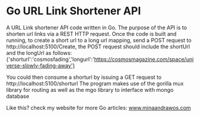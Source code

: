 # Go URL Link Shortener API
A URL Link shortener API code written in Go. The purpose of the API is to shorten url links via a REST HTTP request. 
Once the code is built and running, to create a short url to a long url mapping, send a POST request to http://localhost:5100/Create, the POST request should include the shortUrl and the longUrl as follows:
{'shorturl':'cosmosfading','longurl':'https://cosmosmagazine.com/space/universe-slowly-fading-away'}

You could then consume a shorturl by issuing a GET request to http://localhost:5100/shorturl
The program makes use of the gorilla mux library for routing as well as the mgo library to interface with mongo database

Like this? check my website for more Go articles: www.minaandrawos.com
